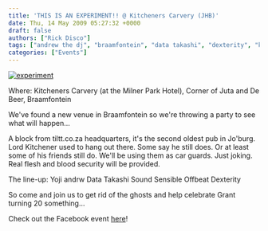 ```yaml
---
title: 'THIS IS AN EXPERIMENT!! @ Kitcheners Carvery (JHB)'
date: Thu, 14 May 2009 05:27:32 +0000
draft: false
authors: ["Rick Disco"]
tags: ["andrew the dj", "braamfontein", "data takashi", "dexterity", "kitchens carvey", "offbeat", "sounds sensible", "yoji"]
categories: ["Events"]
---
```


[![experiment](/wp-content/uploads/2009/05/experiment.jpg "experiment")](/wp-content/uploads/2009/05/experiment.jpg)

Where: Kitcheners Carvery (at the Milner Park Hotel), Corner of Juta and De Beer, Braamfontein

We've found a new venue in Braamfontein so we're throwing a party to see what will happen...

A block from tiltt.co.za headquarters, it's the second oldest pub in Jo'burg. Lord Kitchener used to hang out there. Some say he still does. Or at least some of his friends still do. We'll be using them as car guards. Just joking. Real flesh and blood security will be provided.

The line-up: Yoji andrw Data Takashi Sound Sensible Offbeat Dexterity

So come and join us to get rid of the ghosts and help celebrate Grant turning 20 something...

Check out the Facebook event [here](http://www.facebook.com/event.php?eid=97591076562 "Facebook Event")!